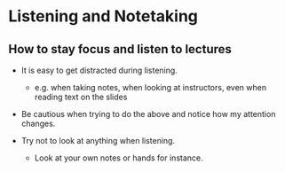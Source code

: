# Listening and Notetaking

## How to stay focus and listen to lectures

- It is easy to get distracted during listening.
    - e.g. when taking notes, when looking at instructors, even when reading text on the slides

- Be cautious when trying to do the above and notice how my attention changes. 
- Try not to look at anything when listening.
    - Look at your own notes or hands for instance.



